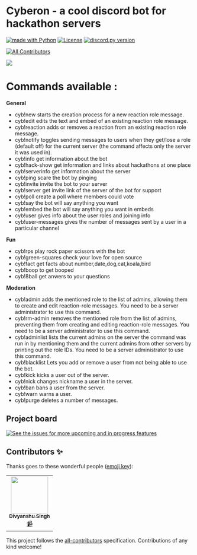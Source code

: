 # Cyberon - a cool discord bot for hackathon servers
<a href="https://www.python.org/"><img src="http://ForTheBadge.com/images/badges/made-with-python.svg" alt="made with Python"></a>
[![License](https://img.shields.io/badge/license-MIT-green)](LICENSE)
<a href="https://github.com/Rapptz/discord.py/releases/tag/v1.5.0"><img src="https://img.shields.io/badge/discord.py-v1.6.0-7289da.svg?style=flat-square" alt="discord.py version"></a>
<!-- ALL-CONTRIBUTORS-BADGE:START - Do not remove or modify this section -->
[![All Contributors](https://img.shields.io/badge/all_contributors-1-orange.svg?style=flat-square)](#contributors-)
<!-- ALL-CONTRIBUTORS-BADGE:END -->

<img src="https://raw.githubusercontent.com/starlightknown/Cyberon/master/images/cybb.png">

# Commands available :

**General**

- cyb!new starts the creation process for a new reaction role message.
- cyb!edit edits the text and embed of an existing reaction role message.
- cyb!reaction adds or removes a reaction from an existing reaction role message.
- cyb!notify toggles sending messages to users when they get/lose a role (default off) for the current server (the command affects only the server it was used in).
- cyb!info get information about the bot
- cyb!hack-show get information and links about hackathons at one place
- cyb!serverinfo get information about the server
- cyb!ping scare the bot by pinging
- cyb!invite invite the bot to your server
- cyb!server get invite link of the server of the bot for support
- cyb!poll create a poll where members could vote
- cyb!say the bot will say anything you want
- cyb!embed the bot will say anything you want in embeds
- cyb!user gives info about the user roles and joining info
- cyb!user-messages gives the number of messages sent by a user in a particular channel

**Fun**

- cyb!rps play rock paper scissors with the bot
- cyb!green-squares check your love for open source
- cyb!fact get facts about number,date,dog,cat,koala,bird
- cyb!boop to get booped
- cyb!8ball get anwers to your questions

**Moderation**

- cyb!admin adds the mentioned role to the list of  admins, allowing them to create and edit reaction-role messages. You need to be a server administrator to use this command.
- cyb!rm-admin removes the mentioned role from the list of admins, preventing them from creating and editing reaction-role messages. You need to be a server administrator to use this command.
- cyb!adminlist lists the current admins on the server the command was run in by mentioning them and the current admins from other servers by printing out the role IDs. You need to be a server administrator to use this command.
- cyb!blacklist Lets you add or remove a user from not being able to use the bot.
- cyb!kick kicks a user out of the server.
- cyb!nick changes nickname a user in the server.
- cyb!ban bans a user from the server.
- cyb!warn warns a user.
- cyb!purge deletes a number of messages.

## Project board
[![See the issues for more upcoming and in progress features](https://user-images.githubusercontent.com/624760/118307491-ae9c0080-b4e2-11eb-87a2-b03888933c2f.png)](https://github.com/starlightknown/Cyberon/projects/1)

## Contributors ✨

Thanks goes to these wonderful people ([emoji key](https://allcontributors.org/docs/en/emoji-key)):

<!-- ALL-CONTRIBUTORS-LIST:START - Do not remove or modify this section -->
<!-- prettier-ignore-start -->
<!-- markdownlint-disable -->
<table>
  <tr>
    <td align="center"><a href="https://github.com/divyanshu887"><img src="https://avatars.githubusercontent.com/u/59568700?v=4?s=100" width="100px;" alt=""/><br /><sub><b>Divyanshu Singh</b></sub></a><br /><a href="#video-divyanshu887" title="Videos">📹</a></td>
  </tr>
</table>

<!-- markdownlint-restore -->
<!-- prettier-ignore-end -->

<!-- ALL-CONTRIBUTORS-LIST:END -->

This project follows the [all-contributors](https://github.com/all-contributors/all-contributors) specification. Contributions of any kind welcome!
